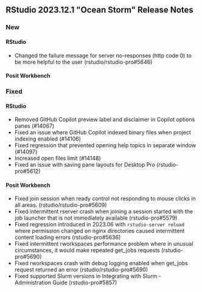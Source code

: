 ## RStudio 2023.12.1 "Ocean Storm" Release Notes

### New
#### RStudio
- Changed the failure message for server no-responses (http code 0) to be more helpful to the user (rstudio/rstudio-pro#5646)


#### Posit Workbench

### Fixed
#### RStudio
- Removed GitHub Copilot preview label and disclaimer in Copilot options panes (#14067)
- Fixed an issue where GitHub Copilot indexed binary files when project indexing enabled (#14106)
- Fixed regression that prevented opening help topics in separate window (#14097)
- Increased open files limit (#14148)
- Fixed an issue with saving pane layouts for Desktop Pro (rstudio-pro#5612)
 
#### Posit Workbench
- Fixed join session when ready control not responding to mouse clicks in all areas. (rstudio/rstudio-pro#5609)
- Fixed intermittent rserver crash when joining a session started with the job launcher that is not immediately available (rstudio-pro#5579)
- Fixed regression introduced in 2023.06 with `rstudio-server reload` where permission changed on nginx directories caused intermittent content loading errors (rstudio-pro#5636)
- Fixed intermittent rworkspaces performance problem where in unusual circumstances, it would make repeated get_jobs requests (rstudio-pro#5690)
- Fixed rworkspaces crash with debug logging enabled when get_jobs request returned an error (rstudio/rstudio-pro#5690)
- Fixed supported Slurm versions in Integrating with Slurm - Administration Guide (rstudio-pro#5857) <i class="bi bi-info-circle-fill" title="Documentation change since last release/patch."></i>
